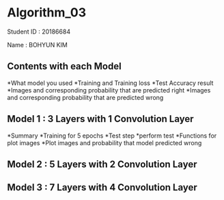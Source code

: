 # Algorithm_03
Student ID : 20186684

Name : BOHYUN KIM

## Contents with each Model
  *What model you used
  *Training and Training loss
  *Test Accuracy result
  *Images and corresponding probability that are predicted right
  *Images and corresponding probability that are predicted wrong

## Model 1 : 3 Layers with 1 Convolution Layer

*Summary
*Training for 5 epochs
*Test step
  *perform test
  *Functions for plot images
  *Plot images and probability that model predicted wrong

## Model 2 : 5 Layers with 2 Convolution Layer

## Model 3 : 7 Layers with 4 Convolution Layer
